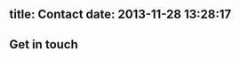 title: Contact
date: 2013-11-28 13:28:17
---

## Get in touch

<script type="text/javascript" src="http://form.jotformeu.com/jsform/33313405347346"></script>